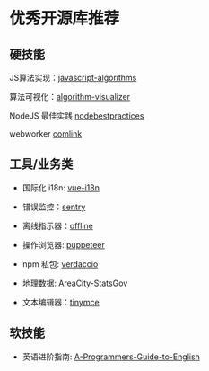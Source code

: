 # 优秀开源库推荐

## 硬技能

JS算法实现：[javascript-algorithms](https://github.com/trekhleb/javascript-algorithms)

算法可视化：[algorithm-visualizer](https://github.com/algorithm-visualizer/algorithm-visualizer)

NodeJS 最佳实践 [nodebestpractices](https://github.com/i0natan/nodebestpractices)

webworker [comlink](https://github.com/GoogleChromeLabs/comlink)

## 工具/业务类

- 国际化 i18n: [vue-i18n](https://github.com/kazupon/vue-i18n)

- 错误监控：[sentry](https://github.com/getsentry/sentry)

- 离线指示器：[offline](https://github.com/HubSpot/offline)

- 操作浏览器: [puppeteer](https://github.com/GoogleChrome/puppeteer)

- npm 私包: [verdaccio](https://github.com/verdaccio/verdaccio)

- 地理数据: [AreaCity-StatsGov](https://github.com/xiangyuecn/AreaCity-JsSpider-StatsGov)

- 文本编辑器：[tinymce](https://github.com/tinymce/tinymce)

## 软技能

- 英语进阶指南: [A-Programmers-Guide-to-English](https://github.com/yujiangshui/A-Programmers-Guide-to-English)
